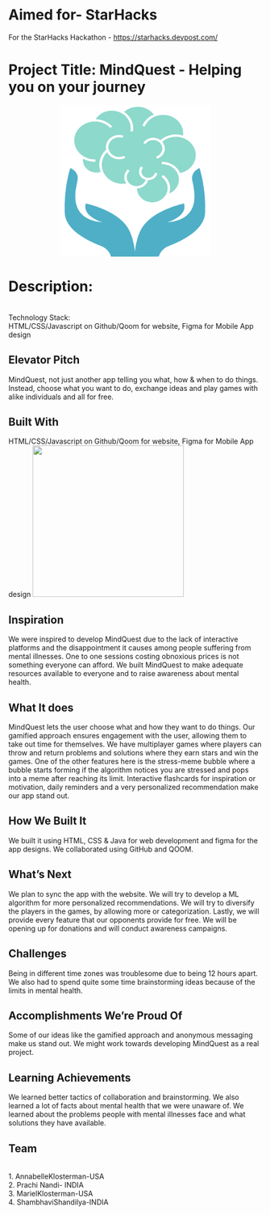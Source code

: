 # Aimed for- StarHacks
For the StarHacks Hackathon - https://starhacks.devpost.com/

# Project Title: MindQuest - Helping you on your journey

<p align="center">
<img src="mentalquestlogo.png" width="300" height="300" >
</p>

# Description:
 <br> Technology Stack: 
 <br> HTML/CSS/Javascript on Github/Qoom for website, Figma for Mobile App design
 
## Elevator Pitch
MindQuest, not just another app telling you what, how & when to do things. Instead, choose what you want to do, exchange ideas and play games with alike individuals and all for free.

## Built With
HTML/CSS/Javascript on Github/Qoom for website, Figma for Mobile App design
<img src="https://drive.google.com/file/d/1PGBtjQuFemV5LDDndQnz2mMsJkApwakj/view?usp=sharing" width="300" height="300" >
## Inspiration
We were inspired to develop MindQuest due to the lack of interactive platforms and the disappointment it causes among people suffering from mental illnesses. One to one sessions costing obnoxious prices is not something everyone can afford. We built MindQuest to make adequate resources available to everyone and to raise awareness about mental health.


## What It does
MindQuest lets the user choose what and how they want to do things. Our gamified approach ensures engagement with the user, allowing them to take out time for themselves. We have multiplayer games where players can throw and return problems and solutions where they earn stars and win the games. One of the other features here is the stress-meme bubble where a bubble starts forming if the algorithm notices you are stressed and pops into a meme after reaching its limit. Interactive flashcards for inspiration or motivation, daily reminders and a very personalized recommendation make our app stand out. 

## How We Built It
We built it using HTML, CSS & Java for web development and figma for the app designs. We collaborated using GitHub and QOOM.

## What’s Next
We plan to sync the app with the website. We will try to develop a ML algorithm for more personalized recommendations. We will try to diversify the players in the games, by allowing more or categorization. Lastly, we will provide every feature that our opponents provide for free. We will be opening up for donations and will conduct awareness campaigns.


## Challenges
Being in different time zones was troublesome due to being 12 hours apart. We also had to spend quite some time brainstorming ideas because of the limits in mental health.

## Accomplishments We’re Proud Of
Some of our ideas like the gamified approach and anonymous messaging make us stand out. We might work towards developing MindQuest as a real project.

## Learning Achievements
We learned better tactics of collaboration and brainstorming. We also learned a lot of facts about mental health that we were unaware of. We learned about the problems people with mental illnesses face and what solutions they have available.
 
## Team
<br> 1. AnnabelleKlosterman-USA
<br> 2. Prachi Nandi- INDIA
<br> 3. MarielKlosterman-USA
<br> 4. ShambhaviShandilya-INDIA

